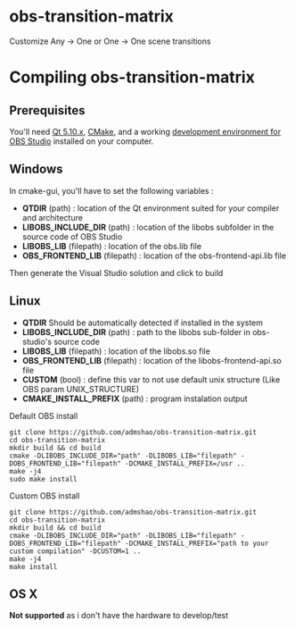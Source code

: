 # obs-transition-matrix
Customize Any -> One or One -> One scene transitions

# Compiling obs-transition-matrix
## Prerequisites
You'll need [Qt 5.10.x](https://download.qt.io/official_releases/qt/5.10/),
[CMake](https://cmake.org/download/), and a working [development environment for
OBS Studio](https://obsproject.com/wiki/install-instructions) installed on your
computer.

## Windows
In cmake-gui, you'll have to set the following variables :
- **QTDIR** (path) : location of the Qt environment suited for your compiler and architecture
- **LIBOBS_INCLUDE_DIR** (path) : location of the libobs subfolder in the source code of OBS Studio
- **LIBOBS_LIB** (filepath) : location of the obs.lib file
- **OBS_FRONTEND_LIB** (filepath) : location of the obs-frontend-api.lib file

Then generate the Visual Studio solution and click to build

## Linux
- **QTDIR** Should be automatically detected if installed in the system
- **LIBOBS_INCLUDE_DIR** (path) : path to the libobs sub-folder in obs-studio's source code
- **LIBOBS_LIB** (filepath) : location of the libobs.so file
- **OBS_FRONTEND_LIB** (filepath) : location of the libobs-frontend-api.so file
- **CUSTOM** (bool) : define this var to not use default unix structure (Like
 OBS param UNIX_STRUCTURE)
- **CMAKE_INSTALL_PREFIX** (path) : program instalation output

Default OBS install
```
git clone https://github.com/admshao/obs-transition-matrix.git
cd obs-transition-matrix
mkdir build && cd build
cmake -DLIBOBS_INCLUDE_DIR="path" -DLIBOBS_LIB="filepath" -DOBS_FRONTEND_LIB="filepath" -DCMAKE_INSTALL_PREFIX=/usr ..
make -j4
sudo make install
```
Custom OBS install
```
git clone https://github.com/admshao/obs-transition-matrix.git
cd obs-transition-matrix
mkdir build && cd build
cmake -DLIBOBS_INCLUDE_DIR="path" -DLIBOBS_LIB="filepath" -DOBS_FRONTEND_LIB="filepath" -DCMAKE_INSTALL_PREFIX="path to your custom compilation" -DCUSTOM=1 ..
make -j4
make install
```

## OS X
**Not supported** as i don't have the hardware to develop/test